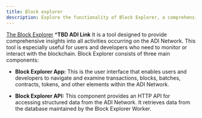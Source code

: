 ```yaml
---
title: Block explorer
description: Explore the functionality of Block Explorer, a comprehensive tool for monitoring activities on the ADI Network.
---
```


[The Block Explorer](https://github.com/matter-labs/block-explorer) ***TBD ADI Link**
It is a tool designed to provide comprehensive insights into all activities occurring on the ADI Network.
This tool is especially useful for users and developers who need to monitor or interact with the blockchain. Block Explorer consists of three main components:

- **Block Explorer App:**
  This is the user interface that enables users and developers to navigate and examine transactions,
  blocks, batches, contracts, tokens, and other elements within the ADI Network.

- **Block Explorer API:**
  This component provides an HTTP API for accessing structured data from the ADI Network.
  It retrieves data from the database maintained by the Block Explorer Worker.
